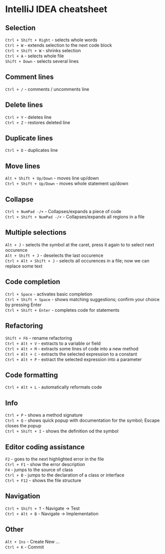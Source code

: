 # IntelliJ IDEA cheatsheet

## Selection

`Ctrl + Shift + Right` - selects whole words  
`Ctrl + W` - extends selection to the next code block  
`Ctrl + Shift + W` - shrinks selection  
`Ctrl + A` - selects whole file  
`Shift + Down` - selects several lines

## Comment lines

`Ctrl + /` - comments / uncomments line

## Delete lines

`Ctrl + Y` - deletes line  
`Ctrl + Z` - restores deleted line

## Duplicate lines

`Ctrl + D` - duplicates line

## Move lines

`Alt + Shift + Up/Down` - moves line up/down  
`Ctrl + Shift + Up/Down` - moves whole statement up/down

## Collapse

`Ctrl + NumPad -/+` - Collapses/expands a piece of code  
`Ctrl + Shift + NumPad -/+` - Collapses/expands all regions in a file 

## Multiple selections

`Alt + J` - selects the symbol at the caret, press it again to to select next occurence  
`Alt + Shift + J` - deselects the last occurence  
`Ctrl + Alt + Shift + J` - selects all occurences in a file; now we can replace some text

## Code completion

`Ctrl + Space` - activates basic completion  
`Ctrl + Shift + Space` - shows matching suggestions; confirm your choice by pressing Enter  
`Ctrl + Shift + Enter` - completes code for statements

## Refactoring

`Shift + F6` - rename refactoring  
`Ctrl + Alt + V` - extracts to a variable or field  
`Ctrl + Alt + M` - extracts some lines of code into a new method  
`Ctrl + Alt + C` - extracts the selected expression to a constant  
`Ctrl + Alt + P` - extract the selected expression into a parameter

## Code formatting

`Ctrl + Alt + L` - automatically reformats code

## Info

`Ctrl + P` - shows a method signature  
`Ctrl + Q` - shows quick popup with documentation for the symbol; Escape closes the popup  
`Ctrl + Shift + I` - shows the definition od the symbol

## Editor coding assistance

`F2` - goes to the next highlighted error in the file  
`Ctrl + F1` - show the error description  
`F4` - jumps to the source of class  
`Ctrl + B` - jumps to the declaration of a class or interface  
`Ctrl + F12` - shows the file structure

## Navigation

`Ctrl + Shift + T` - Navigate -> Test  
`Ctrl + Alt + B` - Navigate -> Implementation

## Other

`Alt + Ins` - Create New ...  
`Ctrl + K` - Commit
